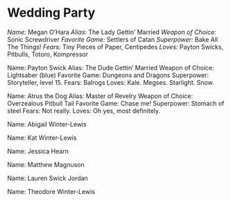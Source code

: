 # Wedding Party 

<div class="party_person">

<span><em>Name:</em> Megan O’Hara</span>
<span><em>Alias:</em> The Lady Gettin’ Married</span>
<span><em>Weapon of Choice:</em> Sonic Screwdriver</span>
<span><em>Favorite Game:</em> Settlers of Catan</span>
<span><em>Superpower:</em> Bake All The Things!</span>
<span><em>Fears:</em> Tiny Pieces of Paper, Centipedes</span>
<span><em>Loves:</em> Payton Swicks, Pitbulls, Totoro, Kompressor</span>

</div>

Name: Payton Swick
Alias: The Dude Gettin’ Married
Weapon of Choice: Lightsaber (blue)
Favorite Game: Dungeons and Dragons
Superpower: Storyteller, level 15.
Fears: Balrogs
Loves: Kale. Megses. Starlight. Snow.

Name: Atrus the Dog
Alias: Master of Revelry
Weapon of Choice: Overzealous Pitbull Tail
Favorite Game: Chase me!
Superpower: Stomach of steel
Fears: Not really.
Loves: Oh yes, most definitely.


Name: Abigail Winter-Lewis

Name: Kat Winter-Lewis

Name: Jessica Hearn

Name: Matthew Magnuson

Name: Lauren Swick Jordan

Name: Theodore Winter-Lewis
